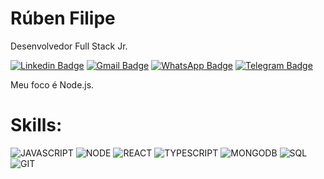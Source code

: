 # Rúben Filipe

Desenvolvedor Full Stack Jr.

[![Linkedin Badge](https://img.shields.io/badge/LinkedIn-316192?style=flat-square&logoColor=white&logo=linkedin)](https://www.linkedin.com/in/filipedev/)
[![Gmail Badge](https://img.shields.io/badge/Gmail-A52A2A?style=flat-square&logoColor=white&logo=gmail)](mailto:rubenfilipeaoo@gmail.com)
[![WhatsApp Badge](https://img.shields.io/badge/-WhatsApp-006400?style=flat-square&logoColor=white&logo=whatsapp)](https://wa.me/5512988620939)
[![Telegram Badge](https://img.shields.io/badge/-Telegram-316192?style=flat-square&logoColor=white&logo=telegram)](https://t.me/filipeoliveira1)

Meu foco é Node.js.

# Skills:

![JAVASCRIPT](https://img.shields.io/badge/-JavaScript-8B6914?style=flat-square&logoColor=white&logo=javascript)
![NODE](https://img.shields.io/badge/Node.js-43853D?style=flat-square&logoColor=white&logo=node.js)
![REACT](https://img.shields.io/badge/React-3178C6?style=flat-square&logoColor=white&logo=react)
![TYPESCRIPT](https://img.shields.io/badge/TypeScript-3178C6?style=flat-square&logoColor=white&logo=typescript)
![MONGODB](https://img.shields.io/badge/MongoDB-4EA94B?style=flat-square&logoColor=white&logo=mongodb)
![SQL](https://img.shields.io/badge/SQL-316192?style=flat-square&logoColor=white&logo=sql)
![GIT](https://img.shields.io/badge/-Git-A52A2A?style=flat-square&logoColor=white&logo=git)
